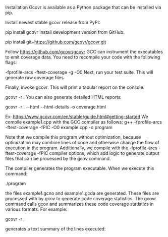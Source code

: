 Installation
Gcovr is available as a Python package that can be installed via pip.

Install newest stable gcovr release from PyPI:

pip install gcovr
Install development version from GitHub:

pip install git+https://github.com/gcovr/gcovr.git


Follow https://github.com/gcovr/gcovr
GCC can instrument the executables to emit coverage data. You need to recompile your code with the following flags:

-fprofile-arcs -ftest-coverage -g -O0
Next, run your test suite. This will generate raw coverage files.

Finally, invoke gcovr. This will print a tabular report on the console.

gcovr -r .
You can also generate detailed HTML reports:

gcovr -r . --html --html-details -o coverage.html

Ex:
https://www.gcovr.com/en/stable/guide.html#getting-started
We compile example1.cpp with the GCC compiler as follows:
g++ -fprofile-arcs -ftest-coverage -fPIC -O0 example.cpp -o program

Note that we compile this program without optimization, because optimization may combine lines of code and otherwise change the flow of execution in the program. Additionally, we compile with the -fprofile-arcs -ftest-coverage -fPIC compiler options, which add logic to generate output files that can be processed by the gcov command.

The compiler generates the program executable. When we execute this command:

./program

the files example1.gcno and example1.gcda are generated. These files are processed with by gcov to generate code coverage statistics. The gcovr command calls gcov and summarizes these code coverage statistics in various formats. For example:

gcovr -r .

generates a text summary of the lines executed: